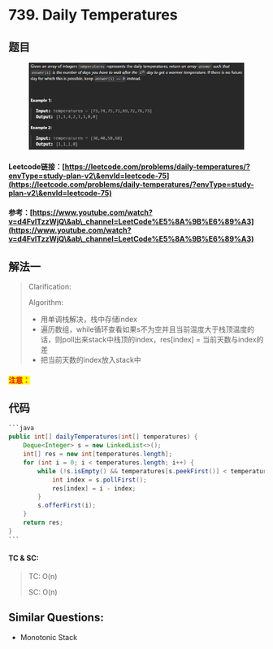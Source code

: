 # 739. Daily Temperatures

## 题目

<figure><img src=".gitbook/assets/image (3) (1).png" alt=""><figcaption></figcaption></figure>

#### Leetcode链接：[https://leetcode.com/problems/daily-temperatures/?envType=study-plan-v2\&envId=leetcode-75](https://leetcode.com/problems/daily-temperatures/?envType=study-plan-v2\&envId=leetcode-75)

#### 参考：[https://www.youtube.com/watch?v=d4FvlTzzWjQ\&ab\_channel=LeetCode%E5%8A%9B%E6%89%A3](https://www.youtube.com/watch?v=d4FvlTzzWjQ\&ab\_channel=LeetCode%E5%8A%9B%E6%89%A3)

## 解法一

> Clarification:&#x20;
>
> Algorithm:&#x20;
>
> * 用单调栈解决，栈中存储index
> * 遍历数组，while循环查看如果s不为空并且当前温度大于栈顶温度的话，则poll出来stack中栈顶的index，res\[index] = 当前天数与index的差
> * 把当前天数的index放入stack中

#### <mark style="color:red;">注意：</mark>

## 代码

````java
```java
public int[] dailyTemperatures(int[] temperatures) {
    Deque<Integer> s = new LinkedList<>();
    int[] res = new int[temperatures.length];
    for (int i = 0; i < temperatures.length; i++) {
        while (!s.isEmpty() && temperatures[s.peekFirst()] < temperatures[i]) {
            int index = s.pollFirst();
            res[index] = i - index;
        }
        s.offerFirst(i);
    }
    return res;
}
```
````

#### TC & SC:&#x20;

> TC: O(n)
>
> SC: O(n)

## **Similar Questions:**&#x20;

* Monotonic Stack
